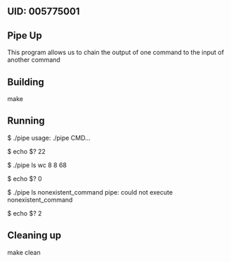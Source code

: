 ## UID: 005775001

## Pipe Up

This program allows us to chain the output of one
command to the input of another command

## Building

make

## Running

$ ./pipe
usage: ./pipe CMD...

$ echo $?
22


$ ./pipe ls wc
      8      8     68

$ echo $?
0

$ ./pipe ls nonexistent_command
pipe: could not execute nonexistent_command

$ echo $?
2

## Cleaning up

make clean